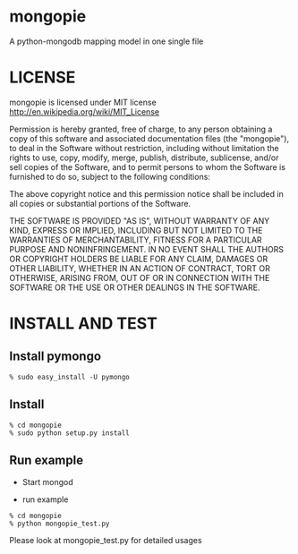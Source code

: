 mongopie
===========
A python-mongodb mapping model in one single file

LICENSE
======
mongopie is licensed under MIT license http://en.wikipedia.org/wiki/MIT_License

Permission is hereby granted, free of charge, to any person obtaining
a copy of this software and associated documentation files (the
"mongopie"), to deal in the Software without restriction, including
without limitation the rights to use, copy, modify, merge, publish,
distribute, sublicense, and/or sell copies of the Software, and to
permit persons to whom the Software is furnished to do so, subject to
the following conditions:

The above copyright notice and this permission notice shall be
included in all copies or substantial portions of the Software.

THE SOFTWARE IS PROVIDED "AS IS", WITHOUT WARRANTY OF ANY KIND,
EXPRESS OR IMPLIED, INCLUDING BUT NOT LIMITED TO THE WARRANTIES OF
MERCHANTABILITY, FITNESS FOR A PARTICULAR PURPOSE AND
NONINFRINGEMENT. IN NO EVENT SHALL THE AUTHORS OR COPYRIGHT HOLDERS BE
LIABLE FOR ANY CLAIM, DAMAGES OR OTHER LIABILITY, WHETHER IN AN ACTION
OF CONTRACT, TORT OR OTHERWISE, ARISING FROM, OUT OF OR IN CONNECTION
WITH THE SOFTWARE OR THE USE OR OTHER DEALINGS IN THE SOFTWARE.

INSTALL AND TEST
======

Install pymongo
------

```
% sudo easy_install -U pymongo
```

Install
------

```
% cd mongopie
% sudo python setup.py install
```

Run example
-------

* Start mongod

* run example

```
% cd mongopie
% python mongopie_test.py
```

Please look at mongopie_test.py for detailed usages
